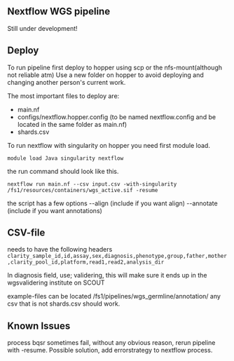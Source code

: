## Nextflow WGS pipeline

Still under development!

## Deploy
To run pipeline first deploy to hopper using scp or the nfs-mount(although not reliable atm)
Use a new folder on hopper to avoid deploying and changing another person's current work.


The most important files to deploy are:
* main.nf 
* configs/nextflow.hopper.config (to be named nextflow.config and be located in the same folder as main.nf)
* shards.csv

To run nextflow with singularity on hopper you need first module load.

`module load Java singularity nextflow`

the run command should look like this.

`nextflow run main.nf --csv input.csv -with-singularity /fs1/resources/containers/wgs_active.sif -resume`

the script has a few options
--align (include if you want align)
--annotate (include if you want annotations)


## CSV-file
needs to have the following headers
`clarity_sample_id,id,assay,sex,diagnosis,phenotype,group,father,mother,clarity_pool_id,platform,read1,read2,analysis_dir`

In diagnosis field, use; validering, this will make sure it ends up in the wgsvalidering institute on SCOUT

example-files can be located /fs1/pipelines/wgs_germline/annotation/ any csv that is not shards.csv should work.


## Known Issues

process bqsr sometimes fail, without any obvious reason, rerun pipeline with -resume. Possible solution, add errorstrategy to nextflow process.
